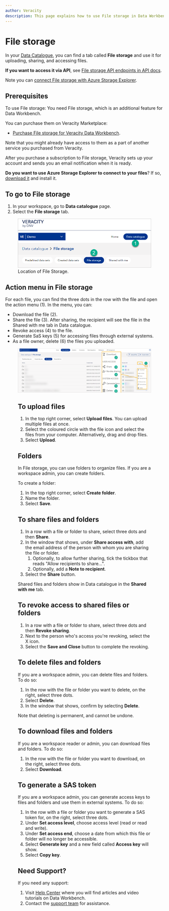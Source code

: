 ```yaml
---
author: Veracity
description: This page explains how to use File storage in Data Workbench and how to migrate to it from Data Fabric.
---
```

# File storage
In your [Data Catalogue](../datacatalogue.md), you can find a tab called **File storage** and use it for uploading, sharing, and accessing files. 

**If you want to access it via API**, see [File storage API endpoints in API docs](../apiendpoints.md).

Note you can [connect File storage with Azure Storage Explorer](ase.md).

## Prerequisites
To use File storage: 
You need File storage, which is an additional feature for Data Workbench.

You can purchase them on Veracity Marketplace:
* [Purchase File storage for Veracity Data Workbench](https://store.veracity.com/veracity-file-storage-data-workbench).

Note that you might already have access to them as a part of another service you purchased from Veracity.

After you purchase a subscription to File storage, Veracity sets up your account and sends you an email notification when it is ready.

**Do you want to use Azure Storage Explorer to connect to your files**? If so, [download it](https://azure.microsoft.com/en-us/products/storage/storage-explorer#Download-4) and install it.

## To go to File storage
1. In your workspace, go to **Data catalogue** page.
2. Select the **File storage** tab.

<figure>
	<img src="../assets/access.png"/>
	<figcaption>Location of File Storage.</figcaption>
</figure>

## Action menu in File storage
For each file, you can find the three dots in the row with the file and open the action menu (1). In the menu, you can:
* Download the file (2).
* Share the file (3). After sharing, the recipient will see the file in the Shared with me tab in Data catalogue.
* Revoke access (4) to the file.
* Generate SaS keys (5) for accessing files through external systems.
* As a file owner, delete (6) the files you uploaded.

<figure>
	<img src="../assets/filestorage.png"/>

## To upload files
1. In the top right corner, select **Upload files**. You can upload multiple files at once.
2. Select the coloured circle with the file icon and select the files from your computer. Alternatively, drag and drop files.
3. Select **Upload**.

## Folders
In File storage, you can use folders to organize files. If you are a workspace admin, you can create folders.

To create a folder:
1. In the top right corner, select **Create folder**.
2. Name the folder.
3. Select **Save**.

## To share files and folders
1. In a row with a file or folder to share, select three dots and then **Share**.
2. In the window that shows, under **Share access with**, add the email address of the person with whom you are sharing the file or folder.
	1. Optionally, to allow further sharing, tick the tickbox that reads "Allow recipients to share...".
	1. Optionally, add a **Note to recipient**.
1. Select the **Share** button.

Shared files and folders show in Data catalogue in the **Shared with me** tab.

## To revoke access to shared files or folders
1. In a row with a file or folder to share, select three dots and then **Revoke sharing**.
2. Next to the person who's access you're revoking, select the X icon.
1. Select the **Save and Close** button to complete the revoking.

## To delete files and folders
If you are a workspace admin, you can delete files and folders. To do so:
1. In the row with the file or folder you want to delete, on the right, select three dots.
2. Select **Delete**.
3. In the window that shows, confirm by selecting **Delete**.

Note that deleting is permanent, and cannot be undone.

## To download files and folders
If you are a workspace reader or admin, you can download files and folders. To do so:
1. In the row with the file or folder you want to download, on the right, select three dots.
2. Select **Download**.

## To generate a SAS token
If you are a workspace admin, you can generate access keys to files and folders and use them in external systems. To do so:
1. In the row with a file or folder you want to generate a SAS token for, on the right, select three dots.
2. Under **Set access level**, choose access level (read or read and write).
3. Under **Set access end**, choose a date from which this file or folder will no longer be accessible.
4. Select **Generate key** and a new field called **Access key** will show.
5. Select **Copy key**. 

## Need Support?
If you need any support:
1. Visit [Help Center](https://help-center.veracity.com/en/collections/3824716-data-workbench) where you will find articles and video tutorials on Data Workbench.
2. Contact the [support team](mailto:support@veracity.com) for assistance.